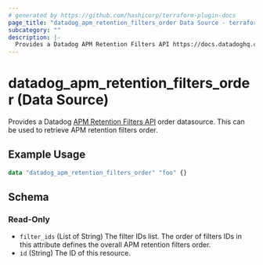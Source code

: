 ```yaml
---
# generated by https://github.com/hashicorp/terraform-plugin-docs
page_title: "datadog_apm_retention_filters_order Data Source - terraform-provider-datadog"
subcategory: ""
description: |-
  Provides a Datadog APM Retention Filters API https://docs.datadoghq.com/api/v2/apm-retention-filters/ order datasource. This can be used to retrieve APM retention filters order.
---
```


# datadog_apm_retention_filters_order (Data Source)

Provides a Datadog [APM Retention Filters API](https://docs.datadoghq.com/api/v2/apm-retention-filters/) order datasource. This can be used to retrieve APM retention filters order.

## Example Usage

```terraform
data "datadog_apm_retention_filters_order" "foo" {}
```

<!-- schema generated by tfplugindocs -->
## Schema

### Read-Only

- `filter_ids` (List of String) The filter IDs list. The order of filters IDs in this attribute defines the overall APM retention filters order.
- `id` (String) The ID of this resource.
